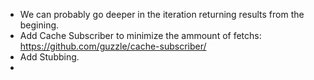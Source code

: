 
- We can probably go deeper in the iteration returning results from the begining.
- Add Cache Subscriber to minimize the ammount of fetchs:
    https://github.com/guzzle/cache-subscriber/
- Add Stubbing.
-
